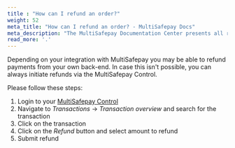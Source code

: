 ```yaml
---
title : "How can I refund an order?"
weight: 52
meta_title: "How can I refund an order? - MultiSafepay Docs"
meta_description: "The MultiSafepay Documentation Center presents all relevant information about our Plugins and API. You can also find support pages for payment methods, tools and general questions as well as the contact details of our Support and Integration Teams."
read_more: '.'
---
```


Depending on your integration with MultiSafepay you may be able to refund payments from your own back-end. In case this isn't possible, you can always initiate refunds via the MultiSafepay Control. 

Please follow these steps:

1. Login to your [MultiSafepay Control](https://merchant.multisafepay.com/)
2. Navigate to _Transactions_ -> _Transaction overview_ and search for the transaction
3. Click on the transaction 
4. Click on the _Refund_ button and select amount to refund
5. Submit refund